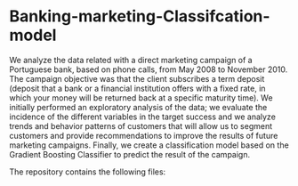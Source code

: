 # Banking-marketing-Classifcation-model
We analyze the data related with a direct marketing campaign of a Portuguese bank, based on phone calls, from May 2008 to November 2010. The campaign objective was that the client subscribes a term deposit (deposit that a bank or a financial institution offers with a fixed rate, in which your money will be returned back at a specific maturity time). 
We initially performed an exploratory analysis of the data; we evaluate the incidence of the different variables in the target success and we analyze trends and behavior patterns of customers that will allow us to segment customers and provide recommendations to improve the results of future marketing campaigns. Finally, we create a classification model based on the Gradient Boosting Classifier to predict the result of the campaign.

The repository contains the following files:
